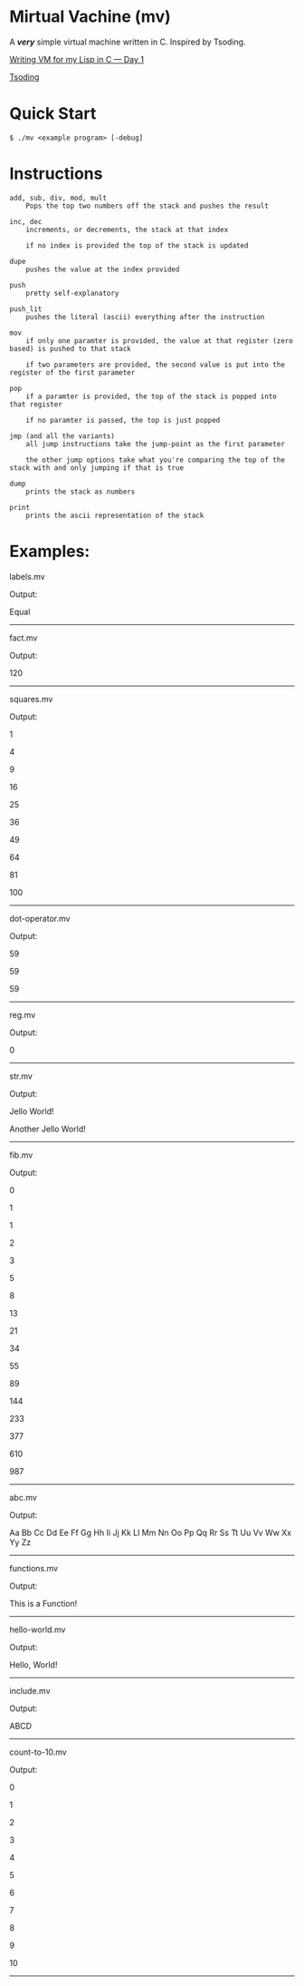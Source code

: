 # Mirtual Vachine (mv)
A ***very*** simple virtual machine written in C. Inspired by Tsoding.

[Writing VM for my Lisp in C — Day 1](https://www.youtube.com/watch?v=0irYsCYuZws&list=PLpM-Dvs8t0VY73ytTCQqgvgCWttV3m8LM) 

[Tsoding](https://www.youtube.com/@TsodingDaily)

# Quick Start
```console
$ ./mv <example program> [-debug]
```
# Instructions

    add, sub, div, mod, mult 
        Pops the top two numbers off the stack and pushes the result

    inc, dec
        increments, or decrements, the stack at that index
        
        if no index is provided the top of the stack is updated
    
    dupe
        pushes the value at the index provided

    push
        pretty self-explanatory

    push_lit
        pushes the literal (ascii) everything after the instruction

    mov
        if only one paramter is provided, the value at that register (zero based) is pushed to that stack
        
        if two parameters are provided, the second value is put into the register of the first parameter

    pop
        if a paramter is provided, the top of the stack is popped into that register
        
        if no paramter is passed, the top is just popped

    jmp (and all the variants)
        all jump instructions take the jump-point as the first parameter

        the other jump options take what you're comparing the top of the stack with and only jumping if that is true

    dump
        prints the stack as numbers
    
    print
        prints the ascii representation of the stack

# Examples:
labels.mv

Output: 

Equal

----------------------------------------------------

fact.mv

Output: 

120

----------------------------------------------------

squares.mv

Output: 

1

4

9

16

25

36

49

64

81

100

----------------------------------------------------



dot-operator.mv

Output: 

59

59

59

----------------------------------------------------



reg.mv

Output: 

0

----------------------------------------------------

str.mv

Output: 

Jello World!

Another Jello World!

----------------------------------------------------


fib.mv

Output: 

0

1

1

2

3

5

8

13

21

34

55

89

144

233

377

610

987

----------------------------------------------------

abc.mv

Output: 

Aa Bb Cc Dd Ee Ff Gg Hh Ii Jj Kk Ll Mm Nn Oo Pp Qq Rr Ss Tt Uu Vv Ww Xx Yy Zz

----------------------------------------------------

functions.mv

Output: 

This is a Function!

----------------------------------------------------

hello-world.mv

Output: 

Hello, World!

----------------------------------------------------

include.mv



Output: 

ABCD

----------------------------------------------------

count-to-10.mv

Output: 

0

1

2

3

4

5

6

7

8

9

10

----------------------------------------------------
